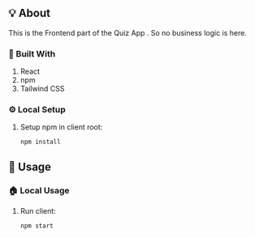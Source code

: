 ## 💡 About

This is the Frontend part of the Quiz App . So no business logic is here.

### 🧱 Built With

1. React
2. npm
3. Tailwind CSS

### ⚙️ Local Setup

1. Setup npm in client root:
    ```shell
    npm install
    ```


## 👟 Usage

### 🏠 Local Usage
   
1.  Run client:
    ```bash
    npm start
    ```
